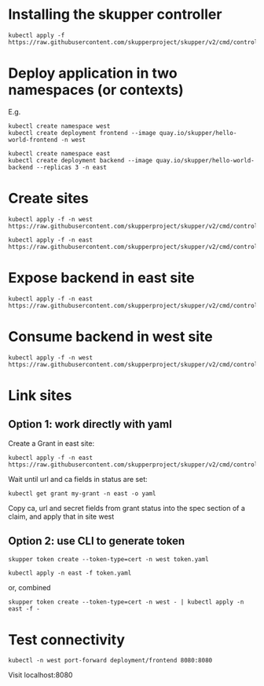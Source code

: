# Installing the skupper controller

```
kubectl apply -f https://raw.githubusercontent.com/skupperproject/skupper/v2/cmd/controller/deploy_cluster_scope.yaml
```

# Deploy application in two namespaces (or contexts)

E.g.

```
kubectl create namespace west
kubectl create deployment frontend --image quay.io/skupper/hello-world-frontend -n west
```

```
kubectl create namespace east
kubectl create deployment backend --image quay.io/skupper/hello-world-backend --replicas 3 -n east
```

# Create sites

```
kubectl apply -f -n west https://raw.githubusercontent.com/skupperproject/skupper/v2/cmd/controller/example/site1.yaml
```

```
kubectl apply -f -n east https://raw.githubusercontent.com/skupperproject/skupper/v2/cmd/controller/example/site2.yaml
```

# Expose backend in east site

```
kubectl apply -f -n east https://raw.githubusercontent.com/skupperproject/skupper/v2/cmd/controller/example/connector.yaml
```

# Consume backend in west site

```
kubectl apply -f -n west https://raw.githubusercontent.com/skupperproject/skupper/v2/cmd/controller/example/listener.yaml
```

# Link sites

## Option 1: work directly with yaml

Create a Grant in east site:

```
kubectl apply -f -n east https://raw.githubusercontent.com/skupperproject/skupper/v2/cmd/controller/example/grant.yaml
```

Wait until url and ca fields in status are set:

```
kubectl get grant my-grant -n east -o yaml
```

Copy ca, url and secret fields from grant status into the spec section of a claim, and apply that in site west

## Option 2: use CLI to generate token

```
skupper token create --token-type=cert -n west token.yaml
```

```
kubectl apply -n east -f token.yaml
```

or, combined

```
skupper token create --token-type=cert -n west - | kubectl apply -n east -f -
```

# Test connectivity

```
kubectl -n west port-forward deployment/frontend 8080:8080
```

Visit localhost:8080
